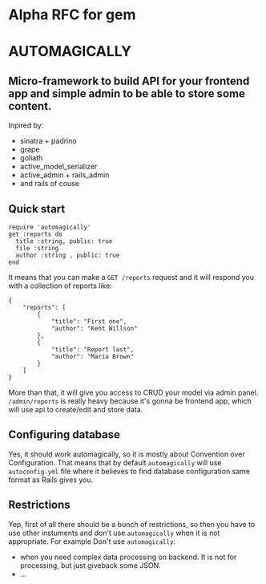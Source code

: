 # Alpha RFC for gem

# AUTOMAGICALLY 

Micro-framework to build API for your frontend app and simple admin to be able to store some content.
---

Inpired by:
* sinatra + padrino
* grape
* goliath
* active_model_serializer
* active_admin + rails_admin
* and rails of couse

## Quick start

```
require 'automagically'
get :reports do
  title :string, public: true
  file :string
  author :string , public: true
end
```

It means that you can make a `GET /reports` request and it will respond you with a collection of reports like: 

```
{
    "reports": [
        {
            "title": "First one",
            "author": "Kent Willson"
        },
        {
            "title": "Report last",
            "author": "Maria Brown"
        }
    ]
}
```

More than that, it will give you access to CRUD your model via admin panel.
`/admin/reports` is really heavy because it's gonna be frontend app, which will use api to create/edit and store data.



## Configuring database

Yes, it should work automagically, so it is mostly about Convention over Configuration. That means that by default `automagically` will use `autoconfig.yml` file where it believes to find database configuration same format as Rails gives you.


## Restrictions

Yep, first of all there should be a bunch of restrictions, so then you have to use other instuments and don't use `automagically` when it is not appropriate. For example
Don't use `automagically`:
* when you need complex data processing on backend. It is not for processing, but just giveback some JSON.
* ...